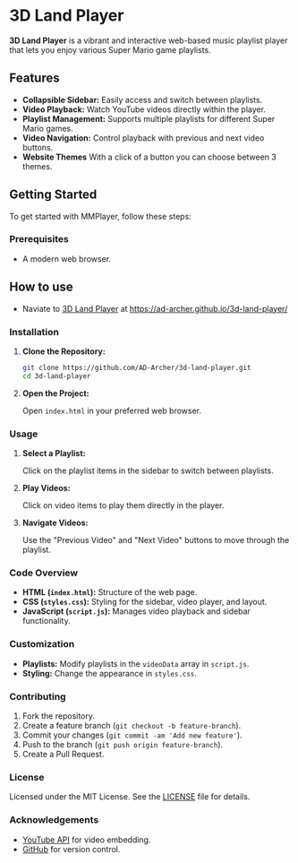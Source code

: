 # 3D Land Player

**3D Land Player** is a vibrant and interactive web-based music playlist player that lets you enjoy various Super Mario game playlists. 


## Features

- **Collapsible Sidebar:** Easily access and switch between playlists.
- **Video Playback:** Watch YouTube videos directly within the player.
- **Playlist Management:** Supports multiple playlists for different Super Mario games.
- **Video Navigation:** Control playback with previous and next video buttons.
- **Website Themes** With a click of a button you can choose between 3 themes.

## Getting Started

To get started with MMPlayer, follow these steps:

### Prerequisites

- A modern web browser.

## How to use

- Naviate to [3D Land Player](https://ad-archer.github.io/3d-land-player/) at https://ad-archer.github.io/3d-land-player/

### Installation

1. **Clone the Repository:**

   ```bash
   git clone https://github.com/AD-Archer/3d-land-player.git
   cd 3d-land-player
   ```

2. **Open the Project:**

   Open `index.html` in your preferred web browser.

### Usage

1. **Select a Playlist:**

   Click on the playlist items in the sidebar to switch between playlists.


2. **Play Videos:**

   Click on video items to play them directly in the player.


3. **Navigate Videos:**

   Use the "Previous Video" and "Next Video" buttons to move through the playlist.



### Code Overview

- **HTML (`index.html`):** Structure of the web page.
- **CSS (`styles.css`):** Styling for the sidebar, video player, and layout.
- **JavaScript (`script.js`):** Manages video playback and sidebar functionality.

### Customization

- **Playlists:** Modify playlists in the `videoData` array in `script.js`.
- **Styling:** Change the appearance in `styles.css`.

### Contributing

1. Fork the repository.
2. Create a feature branch (`git checkout -b feature-branch`).
3. Commit your changes (`git commit -am 'Add new feature'`).
4. Push to the branch (`git push origin feature-branch`).
5. Create a Pull Request.

### License

Licensed under the MIT License. See the [LICENSE](LICENSE) file for details.

### Acknowledgements

- [YouTube API](https://developers.google.com/youtube) for video embedding.
- [GitHub](https://github.com) for version control.

